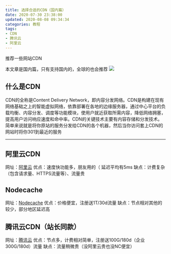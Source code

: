 ```yaml
---
title: 选择合适的CDN（国内篇）
date: 2020-07-30 23:38:00
updated: 2020-08-08 09:34:34
categories: 教程
tags:
- CDN
- 腾讯云
- 阿里云
---
```

推荐一些网站CDN
<!-- more -->
本文章是国内篇，只有支持国内的，全球的也会推荐
![  ][1]

## 什么是CDN ##
CDN的全称是Content Delivery Network，即内容分发网络。CDN是构建在现有网络基础之上的智能虚拟网络，依靠部署在各地的边缘服务器，通过中心平台的负载均衡、内容分发、调度等功能模块，使用户就近获取所需内容，降低网络拥塞，提高用户访问响应速度和命中率。CDN的关键技术主要有内容存储和分发技术。
简单来说就是将你原站的服务分发给CDN的各个机器，然后当你访问套上CDN的网站时将你301到最近的服务

----------

## 阿里云CDN ##
网址：[阿里云][2]
优点：速度快功能多，朋友用的（ 延迟平均有5ms
缺点：计费复杂（包含请求量、HTTPS流量等）、流量贵

## Nodecache ##
网址：[Nodecache][3]
优点：价格便宜，注册送1T/30d流量
缺点：节点相对其他的较少，部分地区延迟高

## 腾讯云CDN（站长同款） ##
网址：[腾讯云][4]
优点：节点多，计费相对简单，注册送100G/180d（企业300G/180d）流量
缺点：流量稍微贵（没阿里云贵也没NC便宜）


  [1]: https://lfs.libmbr.com/assets/2020/07/31/CDN.webp
  [2]: https://www.aliyun.com/product/cdn?ref=blog.mbrjun.cn
  [3]: https://www.nodecache.com/
  [4]: https://cloud.tencent.com/product/cdn?zt=100011357240
